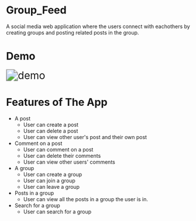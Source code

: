 # Group_Feed
A social media web application where the users connect with eachothers by creating groups and posting related posts in the group.
# Demo
<img src="demo.gif" alt="demo" style="zoom:200%;" />

# Features of The App
* A post
   * User can create a post 
   * User can delete a post
   * User can view other user's post and their own post
* Comment on a post
  * User can comment on a post
  * User can delete their comments
  * User can view other users' comments
* A group
   * User can create a group 
   * User can join a group
   * User can leave a group
* Posts in a group
  * User can view all the posts in a group the user is in.
* Search for a group
   * User can search for a group 
